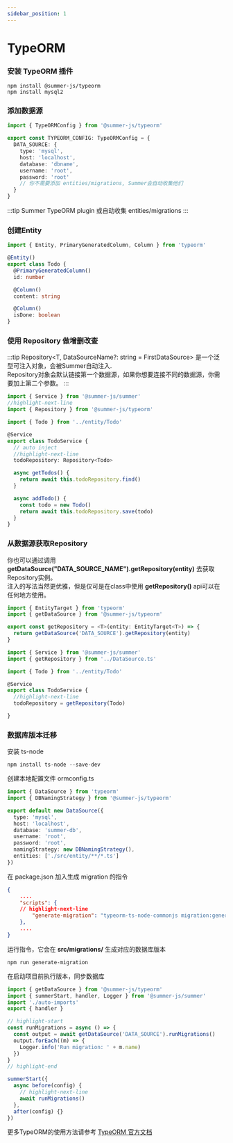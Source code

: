 ```yaml
---
sidebar_position: 1
---
```


# TypeORM

### 安装 TypeORM 插件

```
npm install @summer-js/typeorm
npm install mysql2
```

### 添加数据源 

```ts title="src/config/default.config.ts"
import { TypeORMConfig } from '@summer-js/typeorm'

export const TYPEORM_CONFIG: TypeORMConfig = {
  DATA_SOURCE: {
    type: 'mysql',
    host: 'localhost',
    database: 'dbname',
    username: 'root',
    password: 'root'
    // 你不需要添加 entities/migrations, Summer会自动收集他们
  }
}
```

:::tip
Summer TypeORM plugin 或自动收集 entities/migrations 
:::

### 创建Entity
```ts title="src/entity/Todo.ts"
import { Entity, PrimaryGeneratedColumn, Column } from 'typeorm'

@Entity()
export class Todo {
  @PrimaryGeneratedColumn()
  id: number

  @Column()
  content: string

  @Column()
  isDone: boolean
}
```


### 使用 Repository 做增删改查

:::tip
Repository&lt;T, DataSourceName?: string = FirstDataSource&gt; 是一个泛型可注入对象，会被Summer自动注入.<br/>
Repository对象会默认链接第一个数据源，如果你想要连接不同的数据源，你需要加上第二个参数。
:::

```ts title="src/service/TodoService.ts"
import { Service } from '@summer-js/summer'
//highlight-next-line
import { Repository } from '@summer-js/typeorm'

import { Todo } from '../entity/Todo'

@Service
export class TodoService {
  // auto inject
  //highlight-next-line
  todoRepository: Repository<Todo>

  async getTodos() {
    return await this.todoRepository.find()
  }

  async addTodo() {
    const todo = new Todo()
    return await this.todoRepository.save(todo)
  }
}
```



### 从数据源获取Repository

你也可以通过调用 **getDataSource("DATA_SOURCE_NAME").getRepository(entity)** 去获取Repository实例。<br/>
注入的写法当然更优雅，但是仅可是在class中使用 **getRepository()** api可以在任何地方使用。

```ts title="src/DataSource.ts"
import { EntityTarget } from 'typeorm'
import { getDataSource } from '@summer-js/typeorm'

export const getRepository = <T>(entity: EntityTarget<T>) => {
  return getDataSource('DATA_SOURCE').getRepository(entity)
}
```

```ts title="src/service/TodoService.ts"
import { Service } from '@summer-js/summer'
import { getRepository } from '../DataSource.ts'

import { Todo } from '../entity/Todo'

@Service
export class TodoService {
  //highlight-next-line
  todoRepository = getRepository(Todo)

}
```


### 数据库版本迁移

安装 ts-node
```
npm install ts-node --save-dev
```

创建本地配置文件 ormconfig.ts

```ts title="ormconfig.ts"
import { DataSource } from 'typeorm'
import { DBNamingStrategy } from '@summer-js/typeorm'

export default new DataSource({
  type: 'mysql',
  host: 'localhost',
  database: 'summer-db',
  username: 'root',
  password: 'root',
  namingStrategy: new DBNamingStrategy(),
  entities: ['./src/entity/**/*.ts']
})
```


在 package.json 加入生成 migration 的指令
```json title="package.json"
{
	....
	"scripts": {
    // highlight-next-line
		"generate-migration": "typeorm-ts-node-commonjs migration:generate src/migrations/migration -d ormconfig.ts -p"
	},
	....
}
```

运行指令，它会在 **src/migrations/** 生成对应的数据库版本
```
npm run generate-migration
```

在启动项目前执行版本，同步数据库

```ts title="src/index.ts"
import { getDataSource } from '@summer-js/typeorm'
import { summerStart, handler, Logger } from '@summer-js/summer'
import './auto-imports'
export { handler }

// highlight-start
const runMigrations = async () => {
  const output = await getDataSource('DATA_SOURCE').runMigrations()
  output.forEach((m) => {
    Logger.info('Run migration: ' + m.name)
  })
}
// highlight-end

summerStart({
  async before(config) {
    // highlight-next-line
    await runMigrations()
  },
  after(config) {}
})
```



更多TypeORM的使用方法请参考 [TypeORM 官方文档](https://typeorm.io/)